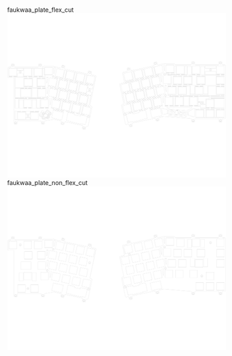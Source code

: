 <br/>faukwaa_plate_flex_cut<br/>![image](./faukwaa_plate_flex_cut.png)<br/>faukwaa_plate_non_flex_cut<br/>![image](./faukwaa_plate_non_flex_cut.png)